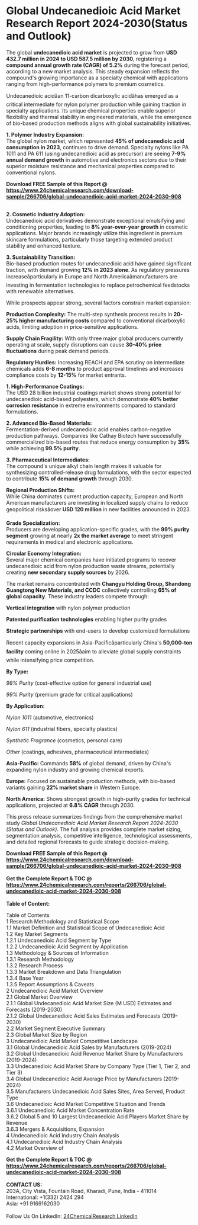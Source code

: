 <h1>Global Undecanedioic Acid Market Research Report 2024-2030(Status and Outlook)</h1><p>The global <strong>undecanedioic acid market</strong> is projected to grow from <strong>USD 432.7 million in 2024 to USD 587.5 million by 2030</strong>, registering a <strong>compound annual growth rate (CAGR) of 5.2%</strong> during the forecast period, according to a new market analysis. This steady expansion reflects the compound's growing importance as a specialty chemical with applications ranging from high-performance polymers to premium cosmetics.</p><p>Undecanedioic acidâan 11-carbon dicarboxylic acidâhas emerged as a critical intermediate for nylon polymer production while gaining traction in specialty applications. Its unique chemical properties enable superior flexibility and thermal stability in engineered materials, while the emergence of bio-based production methods aligns with global sustainability initiatives.</p><p><strong>1. Polymer Industry Expansion:</strong><br>
The global nylon market, which represented <strong>45% of undecanedioic acid consumption in 2023</strong>, continues to drive demand. Specialty nylons like PA 1011 and PA 611 (using undecanedioic acid as precursor) are seeing <strong>7-9% annual demand growth</strong> in automotive and electronics sectors due to their superior moisture resistance and mechanical properties compared to conventional nylons.</p><div><b>Download FREE Sample of this Report @ 
            <a href="https://www.24chemicalresearch.com/download-sample/266706/global-undecanedioic-acid-market-2024-2030-908">
            https://www.24chemicalresearch.com/download-sample/266706/global-undecanedioic-acid-market-2024-2030-908</a></b></div><br><p><strong>2. Cosmetic Industry Adoption:</strong><br>
Undecanedioic acid derivatives demonstrate exceptional emulsifying and conditioning properties, leading to <strong>8% year-over-year growth</strong> in cosmetic applications. Major brands increasingly utilize this ingredient in premium skincare formulations, particularly those targeting extended product stability and enhanced texture.</p><p><strong>3. Sustainability Transition:</strong><br>
Bio-based production routes for undecanedioic acid have gained significant traction, with demand growing <strong>12% in 2023 alone</strong>. As regulatory pressures increaseâparticularly in Europe and North Americaâmanufacturers are investing in fermentation technologies to replace petrochemical feedstocks with renewable alternatives.</p><p>While prospects appear strong, several factors constrain market expansion:</p><p><strong>Production Complexity:</strong> The multi-step synthesis process results in <strong>20-25% higher manufacturing costs</strong> compared to conventional dicarboxylic acids, limiting adoption in price-sensitive applications.</p><p><strong>Supply Chain Fragility:</strong> With only three major global producers currently operating at scale, supply disruptions can cause <strong>30-40% price fluctuations</strong> during peak demand periods.</p><p><strong>Regulatory Hurdles:</strong> Increasing REACH and EPA scrutiny on intermediate chemicals adds <strong>6-8 months</strong> to product approval timelines and increases compliance costs by <strong>12-15%</strong> for market entrants.</p><p><strong>1. High-Performance Coatings:</strong><br>
The USD 28 billion industrial coatings market shows strong potential for undecanedioic acid-based polyesters, which demonstrate <strong>40% better corrosion resistance</strong> in extreme environments compared to standard formulations.</p><p><strong>2. Advanced Bio-Based Materials:</strong><br>
Fermentation-derived undecanedioic acid enables carbon-negative production pathways. Companies like Cathay Biotech have successfully commercialized bio-based routes that reduce energy consumption by <strong>35%</strong> while achieving <strong>99.5% purity</strong>.</p><p><strong>3. Pharmaceutical Intermediates:</strong><br>
The compound's unique alkyl chain length makes it valuable for synthesizing controlled-release drug formulations, with the sector expected to contribute <strong>15% of demand growth</strong> through 2030.</p><p><strong>Regional Production Shifts:</strong><br>
	While China dominates current production capacity, European and North American manufacturers are investing in localized supply chains to reduce geopolitical risksâover <strong>USD 120 million</strong> in new facilities announced in 2023.</p><p><strong>Grade Specialization:</strong><br>
	Producers are developing application-specific grades, with the <strong>99% purity segment</strong> growing at nearly <strong>2x the market average</strong> to meet stringent requirements in medical and electronic applications.</p><p><strong>Circular Economy Integration:</strong><br>
	Several major chemical companies have initiated programs to recover undecanedioic acid from nylon production waste streams, potentially creating <strong>new secondary supply sources</strong> by 2026.</p><p>The market remains concentrated with <strong>Changyu Holding Group, Shandong Guangtong New Materials, and CCDC</strong> collectively controlling <strong>65% of global capacity</strong>. These industry leaders compete through:</p><p><strong>Vertical integration</strong> with nylon polymer production</p><p><strong>Patented purification technologies</strong> enabling higher purity grades</p><p><strong>Strategic partnerships</strong> with end-users to develop customized formulations</p><p>Recent capacity expansions in Asia-Pacificâparticularly China's <strong>50,000-ton facility</strong> coming online in 2025âaim to alleviate global supply constraints while intensifying price competition.</p><p><strong>By Type:</strong></p><p><em>98% Purity</em> (cost-effective option for general industrial use)</p><p><em>99% Purity</em> (premium grade for critical applications)</p><p><strong>By Application:</strong></p><p><em>Nylon 1011</em> (automotive, electronics)</p><p><em>Nylon 611</em> (industrial fibers, specialty plastics)</p><p><em>Synthetic Fragrance</em> (cosmetics, personal care)</p><p><em>Other</em> (coatings, adhesives, pharmaceutical intermediates)</p><p><strong>Asia-Pacific:</strong> Commands <strong>58%</strong> of global demand, driven by China's expanding nylon industry and growing chemical exports.</p><p><strong>Europe:</strong> Focused on sustainable production methods, with bio-based variants gaining <strong>22% market share</strong> in Western Europe.</p><p><strong>North America:</strong> Shows strongest growth in high-purity grades for technical applications, projected at <strong>6.8% CAGR</strong> through 2030.</p><p>This press release summarizes findings from the comprehensive market study <em>Global Undecanedioic Acid Market Research Report 2024-2030 (Status and Outlook)</em>. The full analysis provides complete market sizing, segmentation analysis, competitive intelligence, technological assessments, and detailed regional forecasts to guide strategic decision-making.</p><div><b>Download FREE Sample of this Report @ 
            <a href="https://www.24chemicalresearch.com/download-sample/266706/global-undecanedioic-acid-market-2024-2030-908">
            https://www.24chemicalresearch.com/download-sample/266706/global-undecanedioic-acid-market-2024-2030-908</a></b></div><br><div><b>Get the Complete Report & TOC @ 
            <a href="https://www.24chemicalresearch.com/reports/266706/global-undecanedioic-acid-market-2024-2030-908">
            https://www.24chemicalresearch.com/reports/266706/global-undecanedioic-acid-market-2024-2030-908</a></b></div><br>
            <b>Table of Content:</b><p>Table of Contents<br />
1 Research Methodology and Statistical Scope<br />
1.1 Market Definition and Statistical Scope of Undecanedioic Acid<br />
1.2 Key Market Segments<br />
1.2.1 Undecanedioic Acid Segment by Type<br />
1.2.2 Undecanedioic Acid Segment by Application<br />
1.3 Methodology & Sources of Information<br />
1.3.1 Research Methodology<br />
1.3.2 Research Process<br />
1.3.3 Market Breakdown and Data Triangulation<br />
1.3.4 Base Year<br />
1.3.5 Report Assumptions & Caveats<br />
2 Undecanedioic Acid Market Overview<br />
2.1 Global Market Overview<br />
2.1.1 Global Undecanedioic Acid Market Size (M USD) Estimates and Forecasts (2019-2030)<br />
2.1.2 Global Undecanedioic Acid Sales Estimates and Forecasts (2019-2030)<br />
2.2 Market Segment Executive Summary<br />
2.3 Global Market Size by Region<br />
3 Undecanedioic Acid Market Competitive Landscape<br />
3.1 Global Undecanedioic Acid Sales by Manufacturers (2019-2024)<br />
3.2 Global Undecanedioic Acid Revenue Market Share by Manufacturers (2019-2024)<br />
3.3 Undecanedioic Acid Market Share by Company Type (Tier 1, Tier 2, and Tier 3)<br />
3.4 Global Undecanedioic Acid Average Price by Manufacturers (2019-2024)<br />
3.5 Manufacturers Undecanedioic Acid Sales Sites, Area Served, Product Type<br />
3.6 Undecanedioic Acid Market Competitive Situation and Trends<br />
3.6.1 Undecanedioic Acid Market Concentration Rate<br />
3.6.2 Global 5 and 10 Largest Undecanedioic Acid Players Market Share by Revenue<br />
3.6.3 Mergers & Acquisitions, Expansion<br />
4 Undecanedioic Acid Industry Chain Analysis<br />
4.1 Undecanedioic Acid Industry Chain Analysis<br />
4.2 Market Overview of</p><div><b>Get the Complete Report & TOC @ 
            <a href="https://www.24chemicalresearch.com/reports/266706/global-undecanedioic-acid-market-2024-2030-908">
            https://www.24chemicalresearch.com/reports/266706/global-undecanedioic-acid-market-2024-2030-908</a></b></div><br><b>CONTACT US:</b><br>
            203A, City Vista, Fountain Road, Kharadi, Pune, India - 411014<br>
            International: +1(332) 2424 294<br>
            Asia: +91 9169162030 <br><br>
            Follow Us On LinkedIn: <a href="https://www.linkedin.com/company/24chemicalresearch/">24ChemicalResearch LinkedIn</a>